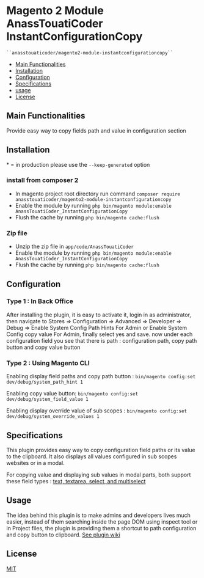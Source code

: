 # Magento 2 Module AnassTouatiCoder InstantConfigurationCopy

    ``anasstouaticoder/magento2-module-instantconfigurationcopy``

 - [Main Functionalities](#markdown-header-main-functionalities)
 - [Installation](#markdown-header-installation)
 - [Configuration](#markdown-header-configuration)
 - [Specifications](#markdown-header-specifications)
 - [usage](#markdown-header-usage)
 - [License](#markdown-header-License)


## Main Functionalities
Provide easy way to copy fields path and value in configuration section

## Installation
\* = in production please use the `--keep-generated` option

### install from composer 2

 - In magento project root directory run command `composer require anasstouaticoder/magento2-module-instantconfigurationcopy`
 - Enable the module by running `php bin/magento module:enable AnassTouatiCoder_InstantConfigurationCopy`
 - Flush the cache by running `php bin/magento cache:flush`


### Zip file

 - Unzip the zip file in `app/code/AnassTouatiCoder`
 - Enable the module by running `php bin/magento module:enable AnassTouatiCoder_InstantConfigurationCopy`
 - Flush the cache by running `php bin/magento cache:flush`

## Configuration

### Type 1 : In Back Office
After installing the plugin, it is easy to activate it, login in as administrator, then navigate 
to Stores => Configuration => Advanced => Developer => Debug => Enable System Config Path Hints For Admin or
Enable System Config copy value For Admin, finally select yes and save.
now under each configuration field you see that there is path : configuration path, copy  path button and copy value button

### Type 2 : Using Magento CLI

Enabling display field paths and copy path button : `bin/magento config:set dev/debug/system_path_hint 1`

Enabling copy value button: `bin/magento config:set dev/debug/system_field_value 1`

Enabling display override value of sub scopes : `bin/magento config:set dev/debug/system_override_values 1`

## Specifications

This plugin provides easy way to copy configuration field paths or its value to the clipboard. It also displays all values configured in sub scopes websites or in a modal.

For copying value and displaying sub values in modal parts, both support these field types : [text, textarea, select, and multiselect]()

## Usage

The idea behind this plugin is to make admins and developers lives much easier, instead of them searching inside the page DOM using inspect tool or in Project files, the plugin is providing them a shortcut to  path configuration and copy button to clipboard.
[See plugin wiki](https://github.com/anasstouaticoder/magento2-module-instantconfigurationcopy/wiki/Project-Demo)

## License

[MIT](https://opensource.org/licenses/MIT)
